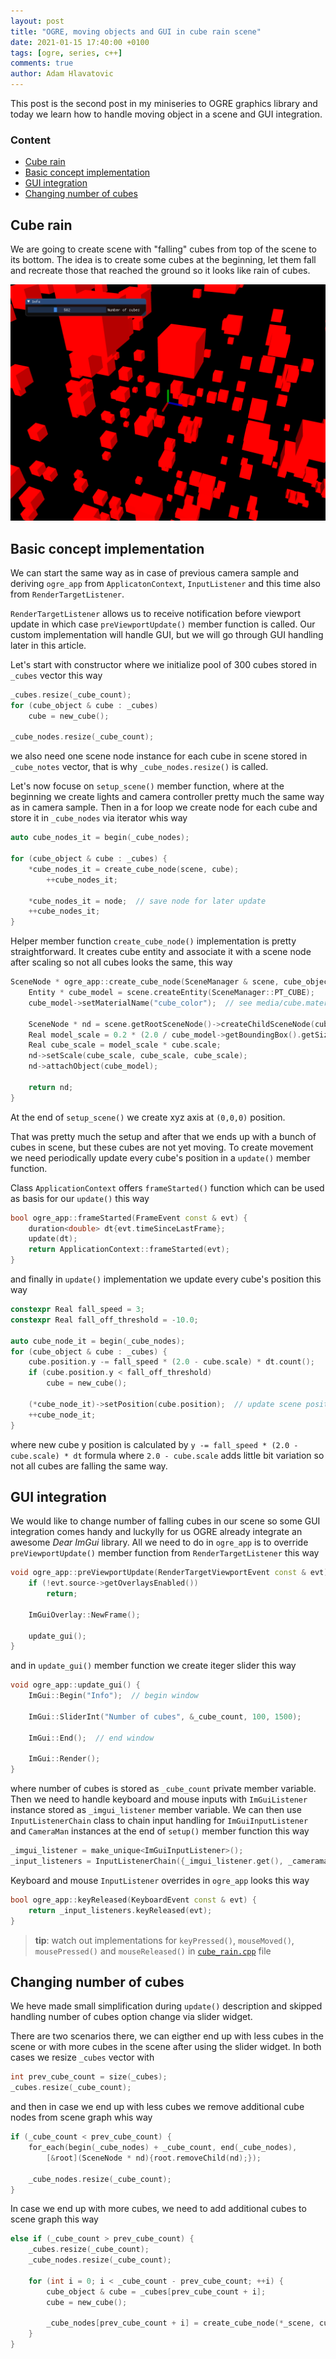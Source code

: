 ```yaml
---
layout: post
title: "OGRE, moving objects and GUI in cube rain scene"
date: 2021-01-15 17:40:00 +0100
tags: [ogre, series, c++]
comments: true
author: Adam Hlavatovic
---
```


This post is the second post in my miniseries to OGRE graphics library and today we learn how to handle moving object in a scene and GUI integration.


### Content

- [Cube rain](#cube-rain)
- [Basic concept implementation](#basic-concept-implementation)
- [GUI integration](#gui-integration)
- [Changing number of cubes](#changing-number-of-cubes)


## Cube rain

We are going to create scene with "falling" cubes from top of the scene to its bottom. The idea is to create some cubes at the beginning, let them fall and recreate those that reached the ground so it looks like rain of cubes.

![cube rain scene screenshot](https://raw.githubusercontent.com/sansajn/ogre-guide/master/doc/ogre_cube_rain.png)


## Basic concept implementation

We can start the same way as in case of previous camera sample and deriving `ogre_app` from `ApplicatonContext`, `InputListener` and this time also from `RenderTargetListener`.

`RenderTargetListener` allows us to receive notification before viewport update in which case `preViewportUpdate()` member function is called. Our custom implementation will handle GUI, but we will go through GUI handling later in this article.

Let's start with constructor where we initialize pool of 300 cubes stored in `_cubes` vector this way

```c++
_cubes.resize(_cube_count);
for (cube_object & cube : _cubes)
    cube = new_cube();

_cube_nodes.resize(_cube_count);
```

we also need one scene node instance for each cube in scene stored in `_cube_notes` vector, that is why `_cube_nodes.resize()` is called.

Let's now focuse on `setup_scene()` member function, where at the beginning we create lights and camera controller pretty much the same way as in camera sample. Then in a for loop we create node for each cube and store it in `_cube_nodes` via iterator whis way

```c++
auto cube_nodes_it = begin(_cube_nodes);

for (cube_object & cube : _cubes) {
	*cube_nodes_it = create_cube_node(scene, cube);
		++cube_nodes_it;

	*cube_nodes_it = node;  // save node for later update
	++cube_nodes_it;
}
```

Helper member function `create_cube_node()` implementation is pretty straightforward. It creates cube entity and associate it with a scene node after scaling so not all cubes looks the same, this way

```c++
SceneNode * ogre_app::create_cube_node(SceneManager & scene, cube_object const & cube) {
	Entity * cube_model = scene.createEntity(SceneManager::PT_CUBE);
	cube_model->setMaterialName("cube_color");  // see media/cube.material

	SceneNode * nd = scene.getRootSceneNode()->createChildSceneNode(cube.position);
	Real model_scale = 0.2 * (2.0 / cube_model->getBoundingBox().getSize().x);
	Real cube_scale = model_scale * cube.scale;
	nd->setScale(cube_scale, cube_scale, cube_scale);
	nd->attachObject(cube_model);

	return nd;
}
```

At the end of `setup_scene()` we create xyz axis at `(0,0,0)` position.

That was pretty much the setup and after that we ends up with a bunch of cubes in scene, but these cubes are not yet moving. To create movement we need periodically update every cube's position in a `update()` member function.

Class `ApplicationContext` offers `frameStarted()` function which can be used as basis for our `update()` this way

```c++
bool ogre_app::frameStarted(FrameEvent const & evt) {
	duration<double> dt{evt.timeSinceLastFrame};
	update(dt);
	return ApplicationContext::frameStarted(evt);
}
```

and finally in `update()` implementation we update every cube's position this way

```c++
constexpr Real fall_speed = 3;
constexpr Real fall_off_threshold = -10.0;

auto cube_node_it = begin(_cube_nodes);
for (cube_object & cube : _cubes) {
	cube.position.y -= fall_speed * (2.0 - cube.scale) * dt.count();
	if (cube.position.y < fall_off_threshold)
		cube = new_cube();

	(*cube_node_it)->setPosition(cube.position);  // update scene position
	++cube_node_it;
}
```

where new cube y position is calculated by `y -= fall_speed * (2.0 - cube.scale) * dt` formula where `2.0 - cube.scale` adds little bit variation so not all cubes are falling the same way.


## GUI integration

We would like to change number of falling cubes in our scene so some GUI integration comes handy and luckylly for us OGRE already integrate an awesome *Dear ImGui* library. All we need to do in `ogre_app` is to override `preViewportUpdate()` member function from `RenderTargetListener` this way

```c++
void ogre_app::preViewportUpdate(RenderTargetViewportEvent const & evt) {
	if (!evt.source->getOverlaysEnabled())
		return;

	ImGuiOverlay::NewFrame();

	update_gui();
}
```

and in `update_gui()` member function we create iteger slider this way

```c++
void ogre_app::update_gui() {
	ImGui::Begin("Info");  // begin window

	ImGui::SliderInt("Number of cubes", &_cube_count, 100, 1500);

	ImGui::End();  // end window

	ImGui::Render();
}
```

where number of cubes is stored as `_cube_count` private member variable. Then we need to handle keyboard and mouse inputs with `ImGuiListener` instance stored as `_imgui_listener` member variable. We can then use `InputListenerChain` class to chain input handling for `ImGuiInputListener` and `CameraMan` instances at the end of `setup()` member function this way

```c++
_imgui_listener = make_unique<ImGuiInputListener>();
_input_listeners = InputListenerChain({_imgui_listener.get(), _cameraman.get()});
```

Keyboard and mouse `InputListener` overrides in `ogre_app` looks this way

```c++
bool ogre_app::keyReleased(KeyboardEvent const & evt) {
	return _input_listeners.keyReleased(evt);
}
```

> **tip**: watch out implementations for `keyPressed()`, `mouseMoved()`, `mousePressed()` and `mouseReleased()` in [`cube_rain.cpp`](https://github.com/sansajn/ogre-guide/blob/f6d3859f8d72c706aeca760ea839858e5a22872a/moving_ojects/cube_rain.cpp#L253) file


## Changing number of cubes

We heve made small simplification during `update()` description and skipped handling number of cubes option change via slider widget.

There are two scenarios there, we can eigther end up with less cubes in the scene or with more cubes in the scene after using the slider widget. In both cases we resize `_cubes` vector with

```c++
int prev_cube_count = size(_cubes);
_cubes.resize(_cube_count);
```

and then in case we end up with less cubes we remove additional cube nodes from scene graph whis way

```c++
if (_cube_count < prev_cube_count) {
	for_each(begin(_cube_nodes) + _cube_count, end(_cube_nodes),
		[&root](SceneNode * nd){root.removeChild(nd);});

	_cube_nodes.resize(_cube_count);
}
```

In case we end up with more cubes, we need to add additional cubes to scene graph this way

```c++
else if (_cube_count > prev_cube_count) {
	_cubes.resize(_cube_count);
	_cube_nodes.resize(_cube_count);

	for (int i = 0; i < _cube_count - prev_cube_count; ++i) {
		cube_object & cube = _cubes[prev_cube_count + i];
		cube = new_cube();

		_cube_nodes[prev_cube_count + i] = create_cube_node(*_scene, cube);
	}
}
```
